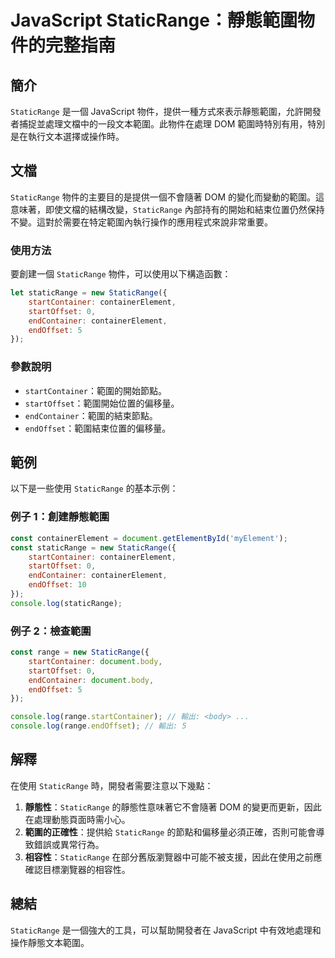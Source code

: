 <!--
Meta Description: # JavaScript StaticRange：靜態範圍物件的完整指南 ## 簡介 `StaticRange` 是一個 JavaScript 物件，提供一種方式來表示靜態範圍，允許開發者捕捉並處理文檔中的一段文本範圍。此物件在處理 DOM 範圍時特別有用，特別是在執行文本選擇或操作時。 ## 文檔...
Meta Keywords: staticrange, javascript, startcontainer, containerelement, endoffset
-->

# JavaScript StaticRange：靜態範圍物件的完整指南

## 簡介
`StaticRange` 是一個 JavaScript 物件，提供一種方式來表示靜態範圍，允許開發者捕捉並處理文檔中的一段文本範圍。此物件在處理 DOM 範圍時特別有用，特別是在執行文本選擇或操作時。

## 文檔
`StaticRange` 物件的主要目的是提供一個不會隨著 DOM 的變化而變動的範圍。這意味著，即使文檔的結構改變，`StaticRange` 內部持有的開始和結束位置仍然保持不變。這對於需要在特定範圍內執行操作的應用程式來說非常重要。

### 使用方法
要創建一個 `StaticRange` 物件，可以使用以下構造函數：

```javascript
let staticRange = new StaticRange({
    startContainer: containerElement,
    startOffset: 0,
    endContainer: containerElement,
    endOffset: 5
});
```

### 參數說明
- `startContainer`：範圍的開始節點。
- `startOffset`：範圍開始位置的偏移量。
- `endContainer`：範圍的結束節點。
- `endOffset`：範圍結束位置的偏移量。

## 範例
以下是一些使用 `StaticRange` 的基本示例：

### 例子 1：創建靜態範圍
```javascript
const containerElement = document.getElementById('myElement');
const staticRange = new StaticRange({
    startContainer: containerElement,
    startOffset: 0,
    endContainer: containerElement,
    endOffset: 10
});
console.log(staticRange);
```

### 例子 2：檢查範圍
```javascript
const range = new StaticRange({
    startContainer: document.body,
    startOffset: 0,
    endContainer: document.body,
    endOffset: 5
});

console.log(range.startContainer); // 輸出: <body> ...
console.log(range.endOffset); // 輸出: 5
```

## 解釋
在使用 `StaticRange` 時，開發者需要注意以下幾點：
1. **靜態性**：`StaticRange` 的靜態性意味著它不會隨著 DOM 的變更而更新，因此在處理動態頁面時需小心。
2. **範圍的正確性**：提供給 `StaticRange` 的節點和偏移量必須正確，否則可能會導致錯誤或異常行為。
3. **相容性**：`StaticRange` 在部分舊版瀏覽器中可能不被支援，因此在使用之前應確認目標瀏覽器的相容性。

## 總結
`StaticRange` 是一個強大的工具，可以幫助開發者在 JavaScript 中有效地處理和操作靜態文本範圍。